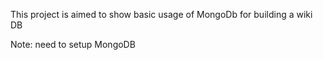 This project is aimed to show basic usage of MongoDb for building a wiki DB

Note: need to setup MongoDB
